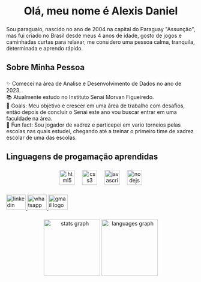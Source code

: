 <h1 align="center">Olá, meu nome é Alexis Daniel</h1>

###

<p align="left">Sou paraguaio, nascido no ano de 2004 na capital do Paraguay "Assunção", mas fui criado no Brasil desde meus 4 anos de idade, gosto de jogos e caminhadas curtas para relaxar, me considero uma pessoa calma, tranquila, determinada e aprendo rápido.</p>

###

<h2 align="left">Sobre Minha Pessoa</h2>

###

<p align="left">✨ Comecei na área de Analise e Desenvolvimento de Dados no ano de 2023.<br>
  📚 Atualmente estudo no Instituto Senai Morvan Figueiredo.<br>
  🎯 Goals:  Meu objetivo e crescer em uma área de trabalho com desafios, então depois de concluir o Senai este ano vou buscar entrar em uma faculdade na área.<br>
  🎲 Fun fact: Sou jogador de xadrez e particepei em vario torneios pelas escolas nas quais estudei, chegando até a treinar o primeiro time de xadrez escolar de uma das escolas.</p>

###

<h2 align="left">Linguagens de progamação aprendidas</h2>

###

<div align="center">
  <img src="https://cdn.jsdelivr.net/gh/devicons/devicon/icons/html5/html5-plain.svg" height="40" alt="html5 logo"  />
  <img width="12" />
  <img src="https://cdn.jsdelivr.net/gh/devicons/devicon/icons/css3/css3-plain.svg" height="40" alt="css3 logo"  />
  <img width="12" />
  <img src="https://cdn.jsdelivr.net/gh/devicons/devicon/icons/javascript/javascript-plain.svg" height="40" alt="javascript logo"  />
  <img width="12" />
  <img src="https://cdn.jsdelivr.net/gh/devicons/devicon/icons/nodejs/nodejs-original.svg" height="40" alt="nodejs logo"  />
</div>

###

<div align="left">
  <a href="[https://linkedin.com/in/alexis-daniel-8033511b9](https://www.linkedin.com/in/alexis-daniel-matto-careaga-8033511b9/)" target="_blank">
    <img src="https://raw.githubusercontent.com/maurodesouza/profile-readme-generator/master/src/assets/icons/social/linkedin/default.svg" width="52" height="40" alt="linkedin logo"  />
  </a>
  <a href="https://wa.me/5511987519476" target="_blank">
    <img src="https://raw.githubusercontent.com/maurodesouza/profile-readme-generator/master/src/assets/icons/social/whatsapp/default.svg" width="52" height="40" alt="whatsapp logo"  />
  </a>
  <a href="mailto:alexisdanielmatto@gmail.com" target="_blank">
    <img src="https://raw.githubusercontent.com/maurodesouza/profile-readme-generator/master/src/assets/icons/social/gmail/default.svg" width="52" height="40" alt="gmail logo"  />
  </a>
</div>

###

<div align="center">
  <img src="https://github-readme-stats.vercel.app/api?username=Peixe-Eterno&hide_title=false&hide_rank=false&show_icons=true&include_all_commits=true&count_private=true&disable_animations=false&theme=dark&locale=en&hide_border=true&order=1" height="150" alt="stats graph"  />
  <img src="https://github-readme-stats.vercel.app/api/top-langs?username=Peixe-Eterno&locale=en&hide_title=false&layout=compact&card_width=320&langs_count=5&theme=dark&hide_border=true&order=2" height="150" alt="languages graph"  />
</div>

###
